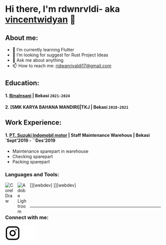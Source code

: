# Hi there, I'm rdwnrvldi- aka [vincentwidyan](https://www.youtube.com/channel/UC22xix7qvwpYWnSQ5QEYtAQ) 👋
## About me:
- 🌱 I’m currently learning Flutter
- 🤔 I’m looking for suggest for Rust Project Ideas
- 💬 Ask me about anything
- 📫 How to reach me: ridwanrivaldi17@gmail.com

## Education:

#### 1. [BinaInsani](https://binainsani.ac.id/) | Bekasi `2021-2024`
   
#### 2. [SMK KARYA BAHANA MANDIRI]|TKJ | Bekasi `2018-2021`

## Work Experience:
#### 1. [PT. Suzuki Indomobil motor](https://www.suzuki.co.id/) | Staff Maintenance Warehous | Bekasi `Sept'2019 - ``Des'2019 
   - Maintenance sparepart in warehouse
   - Checking sparepart
   - Packing sparepart

### Languages and Tools:

[<img align="left" alt="CorelDraw" width="30px" src="https://kursusonline.co.id/wp-content/uploads/2021/08/kursus-corel-draw.jpg" style="padding-right:10px;" />][webdev]
[<img align="left" alt="Adobe Lightroom" width="30px" src="[https://upload.wikimedia.org/wikipedia/commons/thumb/c/c3/Python-logo-notext.svg/110px-Python-logo-notext.svg.png?20100317150552](https://dl.memuplay.com/new_market/img/com.adobe.lrmobile.icon.2021-04-28-13-11-40.png)" style="padding-right:10px;" />][webdev]

<br />
<br />

---
### Connect with me:

[![website](./img/instagram-light.svg)](https://instagram.com/vincentwwidyan#gh-light-mode-only)
[![website](./img/instagram-dark.svg)](https://instagram.com/vincentwwidyan#gh-dark-mode-only)




